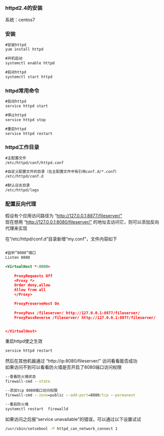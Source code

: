 
### httpd2.4的安装
系统：centos7

### 安装
```cmd
#安装httpd
yum install httpd

#开机启动
systemctl enable httpd

#启动httpd
systemctl start httpd
```

### httpd常用命令

```cmd
#启动httpd
service httpd start

#停止httpd
service httpd stop

#重启httpd
service httpd restart
```


### httpd工作目录
```cmd
#主配置文件
/etc/httpd/conf/httpd.conf

#自定义配置文件的目录（在主配置文件中有引用conf.d/*.conf）
/etc/httpd/conf.d

#默认日志目录
/etc/httpd/logs

```

### 配置反向代理
假设有个应用访问路径为 “http://127.0.0.1:8877/fileserver/”  
现在想用 “http://127.0.0.1:8080/fileserver/” 的地址去访问它，则可以添加反向代理来实现  

在“/etc/httpd/conf.d”目录新增“my.conf”，文件内容如下  
```xml

#监听“8080”端口
Listen 8080

<VirtualHost *:8080>
    
    ProxyRequests Off
    <Proxy *>
    Order deny,allow
    Allow from all
    </Proxy>

    ProxyPreserveHost On
	
    ProxyPass /fileserver/ http://127.0.0.1:8877/fileserver/
    ProxyPassReverse /fileserver/ http://127.0.0.1:8877/fileserver/


</VirtualHost>

```
重启httpd使之生效
```cmd
service httpd restart
```

然后在其他机器通过 “http://ip:8080/fileserver/” 访问看看能否成功  
如果访问不到可以看看防火墙是否开启了8080端口访问权限  
```cmd
--查看防火墙状态
firewall-cmd --state

--添加tcp 8080端口访问权限
firewall-cmd --zone=public --add-port=8080/tcp --permanent

--重启防火墙
systemctl restart  firewalld
```

如果访问之后报“service unavailable”的错误，可以通过以下设置试试
```cmd
/usr/sbin/setsebool -P httpd_can_network_connect 1
```

